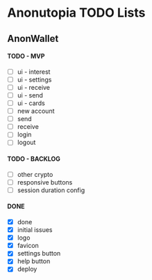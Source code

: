 # Anonutopia TODO Lists

## AnonWallet

#### TODO - MVP

- [ ] ui - interest
- [ ] ui - settings
- [ ] ui - receive
- [ ] ui - send
- [ ] ui - cards
- [ ] new account
- [ ] send
- [ ] receive
- [ ] login
- [ ] logout

#### TODO - BACKLOG

- [ ] other crypto
- [ ] responsive buttons
- [ ] session duration config

#### DONE

- [x] done
- [x] initial issues
- [x] logo
- [x] favicon
- [x] settings button
- [x] help button
- [x] deploy

